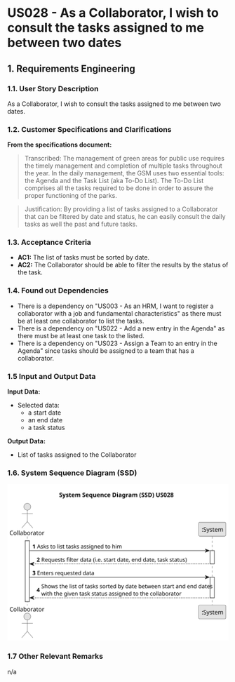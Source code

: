 # US028 - As a Collaborator, I wish to consult the tasks assigned to me between two dates

## 1. Requirements Engineering

### 1.1. User Story Description

As a Collaborator, I wish to consult the tasks assigned to me between two dates.

### 1.2. Customer Specifications and Clarifications 

**From the specifications document:**

> Transcribed: The management of green areas for public use requires the timely management and completion of multiple
tasks throughout the year. In the daily management, the GSM uses two essential tools: the Agenda and the Task List
(aka To-Do List). The To-Do List comprises all the tasks required to be done in order to assure the proper functioning
of the parks. 

> Justification: By providing a list of tasks assigned to a Collaborator that can be filtered by date and status, he can
easily consult the daily tasks as well the past and future tasks.


### 1.3. Acceptance Criteria

* **AC1:** The list of tasks must be sorted by date.
* **AC2:** The Collaborator should be able to filter the results by the status of the task.

### 1.4. Found out Dependencies

* There is a dependency on "US003 - As an HRM, I want to register a collaborator with a job and
  fundamental characteristics" as there must be at least one collaborator to list the tasks.
* There is a dependency on "US022 - Add a new entry in the Agenda" as there must be at least one task to the listed.
* There is a dependency on "US023 - Assign a Team to an entry in the Agenda" since tasks should be assigned to a team that has a collaborator.

### 1.5 Input and Output Data

**Input Data:**
	
* Selected data:
    * a start date
    * an end date
    * a task status

**Output Data:**

* List of tasks assigned to the Collaborator

### 1.6. System Sequence Diagram (SSD)

![System Sequence Diagram - Alternative One](svg/us028-system-sequence-diagram.svg)

### 1.7 Other Relevant Remarks

n/a
